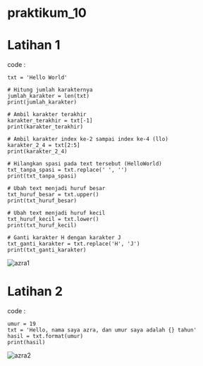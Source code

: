 # praktikum_10

# Latihan 1
code :
```
txt = 'Hello World'

# Hitung jumlah karakternya
jumlah_karakter = len(txt)
print(jumlah_karakter)

# Ambil karakter terakhir
karakter_terakhir = txt[-1]
print(karakter_terakhir)

# Ambil karakter index ke-2 sampai index ke-4 (llo)
karakter_2_4 = txt[2:5]
print(karakter_2_4)

# Hilangkan spasi pada text tersebut (HelloWorld)
txt_tanpa_spasi = txt.replace(' ', '')
print(txt_tanpa_spasi)

# Ubah text menjadi huruf besar
txt_huruf_besar = txt.upper()
print(txt_huruf_besar)

# Ubah text menjadi huruf kecil
txt_huruf_kecil = txt.lower()
print(txt_huruf_kecil)

# Ganti karakter H dengan karakter J
txt_ganti_karakter = txt.replace('H', 'J')
print(txt_ganti_karakter)

```

![azra1](https://user-images.githubusercontent.com/115337669/212937873-4286f5b4-d4cd-41e9-bd02-c5e1827aabb0.png)

# Latihan 2

code :
```
umur = 19
txt = 'Hello, nama saya azra, dan umur saya adalah {} tahun'
hasil = txt.format(umur)
print(hasil)
```
![azra2](https://user-images.githubusercontent.com/115337669/212938664-392427ac-9085-4012-9125-1ea85316bee3.png)

